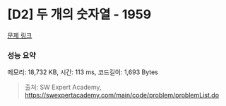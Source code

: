 # [D2] 두 개의 숫자열 - 1959 

[문제 링크](https://swexpertacademy.com/main/code/problem/problemDetail.do?contestProbId=AV5PpoFaAS4DFAUq) 

### 성능 요약

메모리: 18,732 KB, 시간: 113 ms, 코드길이: 1,693 Bytes



> 출처: SW Expert Academy, https://swexpertacademy.com/main/code/problem/problemList.do
